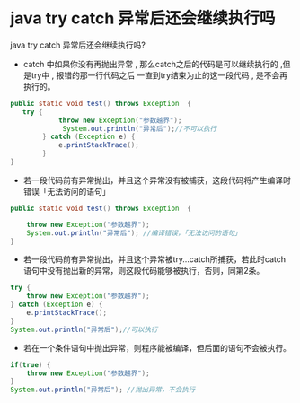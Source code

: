 # java try catch 异常后还会继续执行吗

java try catch 异常后还会继续执行吗?

-   catch 中如果你没有再抛出异常 , 那么catch之后的代码是可以继续执行的 ,但是try中 , 报错的那一行代码之后 一直到try结束为止的这一段代码 , 是不会再执行的。

```java
public static void test() throws Exception  {
   try {
            throw new Exception("参数越界");
             System.out.println("异常后");//不可以执行
        } catch (Exception e) {
            e.printStackTrace();
        }
}
```

-    若一段代码前有异常抛出，并且这个异常没有被捕获，这段代码将产生编译时错误「无法访问的语句」 

```java
public static void test() throws Exception  {

    throw new Exception("参数越界"); 
    System.out.println("异常后"); //编译错误，「无法访问的语句」
}
```

-    若一段代码前有异常抛出，并且这个异常被try…catch所捕获，若此时catch语句中没有抛出新的异常，则这段代码能够被执行，否则，同第2条。 

```java
try {
    throw new Exception("参数越界");
} catch (Exception e) {
    e.printStackTrace();
}
System.out.println("异常后");//可以执行
```

-    若在一个条件语句中抛出异常，则程序能被编译，但后面的语句不会被执行。

```java
if(true) {
    throw new Exception("参数越界"); 
}
System.out.println("异常后"); //抛出异常，不会执行
```

